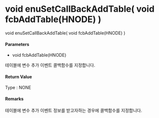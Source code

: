 # void enuSetCallBackAddTable\( void fcbAddTable\(HNODE\) \)

void enuSetCallBackAddTable\( void fcbAddTable\(HNODE\) \)

#### Parameters

* void fcbAddTable\(HNODE\)

테이블에 변수 추가 이벤트 콜백함수를 지정합니다.

#### Return Value

Type : NONE

#### Remarks

테이블에 변수 추가 이벤트 정보를 받고자하는 경우에 콜백함수를 지정합니다.

